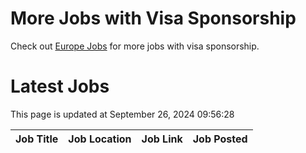 # More Jobs with Visa Sponsorship

Check out [Europe Jobs](https://github.com/sureshparimi/europejobs#latest-jobs) for more jobs with visa sponsorship.

# Latest Jobs

This page is updated at September 26, 2024 09:56:28

| Job Title | Job Location | Job Link | Job Posted |
| --- | --- | --- | --- |
